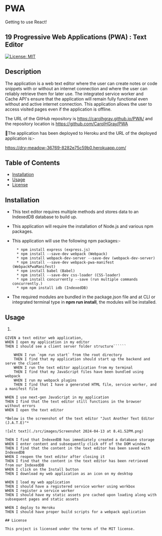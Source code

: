 # PWA
Getting to use React!
## 19 Progressive Web Applications (PWA) : Text Editor

[![License: MIT](https://img.shields.io/badge/License-MIT-yellow.svg)](https://opensource.org/licenses/MIT)

## Description

The application is a web text editor where the user can create notes or code snippets with or without an internet connection and where the user can reliably retrieve them for later use.  The integrated service worker and Cache API's ensure that the application will remain fully functional even without and active internet connection.  This application allows the user to access visited pages even if the application is offline.

The URL of the GitHub repository is https://carolhgray.github.io/PWA/ and the repository location is https://github.com/CarolHGray/PWA


🚀The application has been deployed to Heroku and the URL of the deployed application is:-
 
https://dry-meadow-36769-8282e75c59b0.herokuapp.com/



## Table of Contents

* [Installation](#installation)
* [Usage](#usage)
* [License](#license)

## Installation

* This text editor requires multiple methods and stores data to an IndexedDB database to build up.

* This application will require the installation of Node.js and various npm packages.


*  This application will use the following npm packages:-

         * npm install express (express.js)
         * npm install --save-dev webpack (Webpack)
         * npm install webpack-dev-server --save-dev (webpack-dev-server)
         * npm install --save-dev webpack-pwa-manifest (WebpackPwaManifest)
         * npm install babel (Babel)
         * npm install --save-dev css-loader (CSS-loader)
         * npm install concurrently --save (run multiple commands concurrently.) 
         * npm npm install idb (IndexedDB)

* The required modules are bundled in the package.json file and at CLI or integrated terminal type in **npm run install**, the modules will be installed.       

## Usage

1.
``````    
GIVEN a text editor web application, 
WHEN I open my application in my editor
THEN I should see a client server folder structure``````

    WHEN I run `npm run start` from the root directory
    THEN I find that my application should start up the backend and serve the client
    WHEN I run the text editor application from my terminal
    THEN I find that my JavaScript files have been bundled using webpack
    WHEN I run my webpack plugins
    THEN I find that I have a generated HTML file, service worker, and a manifest file

WHEN I use next-gen JavaScript in my application
THEN I find that the text editor still functions in the browser without errors
WHEN I open the text editor

*Below is the screenshot of the text editor "Just Another Text Editor (J.A.T.E)"*

![alt text](./src/images/Screenshot 2024-04-13 at 8.41.52PM.png)

THEN I find that IndexedDB has immediately created a database storage
WHEN I enter content and subsequently click off of the DOM window
THEN I find that the content in the text editor has been saved with IndexedDB
WHEN I reopen the text editor after closing it
THEN I find that the content in the text editor has been retrieved from our IndexedDB
WHEN I click on the Install button
THEN I download my web application as an icon on my desktop

WHEN I load my web application
THEN I should have a registered service worker using workbox
WHEN I register a service worker
THEN I should have my static assets pre cached upon loading along with subsequent pages and static assets

WHEN I deploy to Heroku
THEN I should have proper build scripts for a webpack application 
 
## License

This project is licensed under the terms of the MIT license.